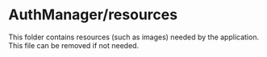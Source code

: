 # AuthManager/resources

This folder contains resources (such as images) needed by the application. This file can
be removed if not needed.
